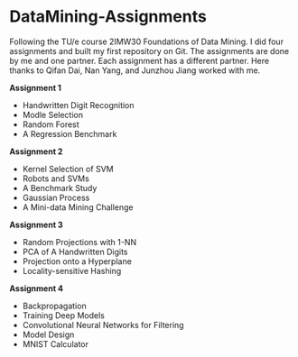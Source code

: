# DataMining-Assignments
Following the TU/e course 2IMW30 Foundations of Data Mining. I did four assignments and built my first repository on Git.
The assignments are done by me and one partner. Each assignment has a different partner. Here thanks to Qifan Dai, Nan Yang, and Junzhou Jiang worked with me.

**Assignment 1**
- Handwritten Digit Recognition
- Modle Selection
- Random Forest
- A Regression Benchmark

**Assignment 2**
- Kernel Selection of SVM
- Robots and SVMs
- A Benchmark Study 
- Gaussian Process
- A Mini-data Mining Challenge 

**Assignment 3**
- Random Projections with 1-NN 
- PCA of A Handwritten Digits 
- Projection onto a Hyperplane
- Locality-sensitive Hashing

**Assignment 4**
- Backpropagation
- Training Deep Models
- Convolutional Neural Networks for Filtering 
- Model Design
- MNIST Calculator

